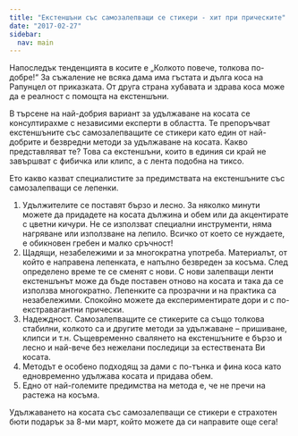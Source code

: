 ```yaml
---
title: "Екстеншъни със самозалепващи се стикери - хит при прическите"
date: "2017-02-27"
sidebar:
  nav: main
---
```


Напоследък тенденцията в косите е „Колкото повече, толкова по-добре!“ За съжаление не всяка дама има гъстата и дълга коса на Рапунцел от приказката. От друга страна хубавата и здрава коса може да e реалност с помощта на екстеншъни.

В търсене на най-добрия вариант за удължаване на косата се консултирахме с независими експерти в областта. Те препоръчват екстеншъните със самозалепващите се стикери като един от най-добрите и безвредни методи за удължаване на косата. Какво представляват те? Това са екстеншъни, които в единия си край не завършват с фибичка или клипс, а с лента подобна на тиксо.

Ето какво казват специалистите за предимствата на екстеншъните със самозалепващи се лепенки.
1. Удължителите се поставят бързо и лесно. За няколко минути можете да придадете на косата дължина и обем или да акцентирате с цветни кичури. Не се използват специални инструменти, няма нагряване или използване на лепило. Всичко от което се нуждаете, е обикновен гребен и малко сръчност!
2. Щадящи, незабележими и за многократна употреба. Материалът, от който е направена лепенката, е напълно безвреден за косъма. След определено време те се сменят с нови. С нови залепващи ленти екстеншънът може да бъде поставен отново на косата и така да се използва многократно. Лепенките са прозрачни и на практика са незабележими. Спокойно можете да експериментирате дори и с по-екстравагантни прически.
3. Надеждност. Самозалепващите се стикерите са също толкова стабилни, колкото са и другите методи за удължаване – пришиване, клипси и т.н. Същевременно свалянето на екстеншъните е бързо и лесно и най-вече без нежелани последици за естествената Ви косата.
4. Методът е особено подходящ за дами с по-тънка и фина коса като едновременно удължава косата и придава обем.
5. Едно от най-големите предимства на метода е, че не пречи на растежа на косъма.

Удължаването на косата със самозалепващи се стикери е страхотен бюти подарък за 8-ми март, който можете да си направите още сега!